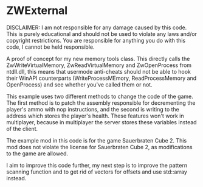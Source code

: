 # ZWExternal

DISCLAIMER: I am not responsible for any damage caused by this code. This is purely educational and should not be used to violate any laws and/or copyright restrictions. You are responsible for anything you do with this code, I cannot be held responsible.

A proof of concept for my new memory tools class. This directly calls the ZwWriteVirtualMemory, ZwReadVirtualMemory and ZwOpenProcess from ntdll.dll, this means that usermode anti-cheats should not be able to hook their WinAPI counterparts (WriteProcessMEmory, ReadProcessMemory and OpenProcess) and see whether you've called them or not.

This example uses two different methods to change the code of the game. The first method is to patch the assembly responsible for decrementing the player's ammo with nop instructions, and the second is writing to the address which stores the player's health. These features won't work in multiplayer, because in multiplayer the server stores these variables instead of the client.

The example mod in this code is for the game Sauerbraten Cube 2. This mod does not violate the license for Sauerbraten Cube 2, as modifications to the game are allowed.

I aim to improve this code further, my next step is to improve the pattern scanning function and to get rid of vectors for offsets and use std::array instead.
